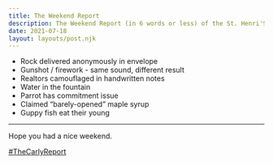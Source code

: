 ```yaml
---
title: The Weekend Report
description: The Weekend Report (in 6 words or less) of the St. Henri'S Carly Report.
date: 2021-07-18
layout: layouts/post.njk
---
```


- Rock delivered anonymously in envelope
- Gunshot / firework - same sound, different result
- Realtors camouflaged in handwritten notes
- Water in the fountain
- Parrot has commitment issue
- Claimed “barely-opened” maple syrup
- Guppy fish eat their young

---

Hope you had a nice weekend.

[#TheCarlyReport](https://www.facebook.com/hashtag/thecarlyreport?__eep__=6&__gid__=123654164372747&__cft__[0]=AZV9ccHbyLGM2qeuXyraQw7g58yIZixFqe8PH3ltxF99vKyKCLNS8_gtTVH_RFdLxPsZuFoxAVNOF38jCHdZHzshw3UdznCZV8Kz8lwANBTdqbYRHG_asMU5q6jh2J-h3Hg&__tn__=*NK-R)
